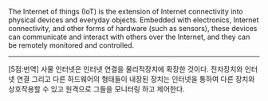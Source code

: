 The Internet of things (IoT) is the extension of Internet connectivity into physical devices and everyday objects. Embedded with electronics, Internet connectivity, and other forms of hardware (such as sensors), these devices can communicate and interact with others over the Internet, and they can be remotely monitored and controlled.

*  *  *
[5점:번역]
사물 인터넷은 인터넷 연결을 물리적장치에 확장한 것이다.
전자장치와 인터넷 연결 그리고 다른 하드웨어의 형태들이 내장된 장치는 인터넷을 통하여 다른 장치와 상호작용할 수 있고 원격으로 그들을 모니터링 하고 제어한다.
